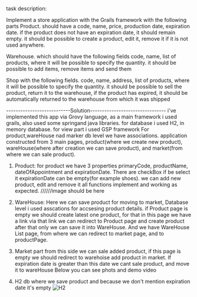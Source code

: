 task description: 

Implement a store application with the Grails framework
with the following parts
Product. should have a code, name, price, production date, expiration date. if the product does not have an expiration date, it should remain empty. it should be possible to create a product, edit it, remove it if it is not used anywhere.

Warehouse. which should have the following fields
code, name, list of products, where it will be possible to specify the quantity. it should be possible to add items, remove items and send them


Shop with the following fields.
code, name, address, list of products, where it will be possible to specify the quantity.
it should be possible to sell the product, return it to the warehouse, if the product has expired, it should be automatically returned to the warehouse from which it was shipped


---------------------------Solution--------------------------------
i've implemented this app via Grovy language, as a main framework i used grails, also used some springand java libraries.
for database i used H2, in memory database.
for view part i used GSP framework
For product,wareHouse nad marker db level we have associations.
application constructed from 3 main pages, product(where we create new product), wareHouse(where after creation we can save product), and market(from where we can sale product).


1) Product:
for product we have 3 properties primaryCode, productName, dateOfAppointment and expirationDate. There are checkBox if be select it expirationDate can be empty(for example shoes).
we can add new product, edit and remove it all functions implement and working as expected.
//////image should be here

2) WareHouse:
Here we can save product for moving to market, Database level i used asscations for accsesing product details.
if Product page is empty we should create latest one product, for that in this page we have a link via that link we can redirect to Product page and create product after that only we can save it into WareHouse.
And we have WareHouse List page, from where we can redirect to market page, and to productPage.

3) Market part
from this side we can sale added product, if this page is empty we should redirect to warehoise add product in market.
If expiration date is greater than this date we cant sale product, and move it to wareHouse
Below you can see phots and demo video

1) H2 db where we save product and because we don't mention expiration date it's empty
![H2](https://github.com/user-attachments/assets/209a8bc3-b525-4345-960d-b61595ca1846)
